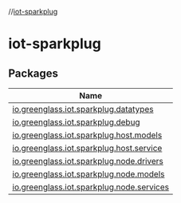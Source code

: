 //[iot-sparkplug](index.md)

# iot-sparkplug

## Packages

| Name |
|---|
| [io.greenglass.iot.sparkplug.datatypes](iot-sparkplug/io.greenglass.iot.sparkplug.datatypes/index.md) |
| [io.greenglass.iot.sparkplug.debug](iot-sparkplug/io.greenglass.iot.sparkplug.debug/index.md) |
| [io.greenglass.iot.sparkplug.host.models](iot-sparkplug/io.greenglass.iot.sparkplug.host.models/index.md) |
| [io.greenglass.iot.sparkplug.host.service](iot-sparkplug/io.greenglass.iot.sparkplug.host.service/index.md) |
| [io.greenglass.iot.sparkplug.node.drivers](iot-sparkplug/io.greenglass.iot.sparkplug.node.drivers/index.md) |
| [io.greenglass.iot.sparkplug.node.models](iot-sparkplug/io.greenglass.iot.sparkplug.node.models/index.md) |
| [io.greenglass.iot.sparkplug.node.services](iot-sparkplug/io.greenglass.iot.sparkplug.node.services/index.md) |
